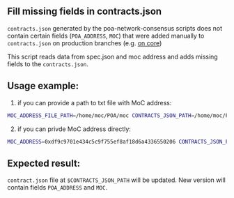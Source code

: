 ## Fill missing fields in contracts.json

`contracts.json` generated by the poa-network-consensus scripts does not contain certain fields (`POA_ADDRESS`, `MOC`) that were added manually to `contracts.json` on production branches (e.g. [on core](https://github.com/c4coin/poa-chain-spec/blob/core/contracts.json))

This script reads data from spec.json and moc address and adds missing fields to the `contracts.json`.

## Usage example:

1. if you can provide a path to txt file with MoC address:
```bash
MOC_ADDRESS_FILE_PATH=/home/moc/POA/moc CONTRACTS_JSON_PATH=/home/moc/POA/contracts.json SPEC_JSON_PATH=/home/moc/spec.json node script.js
```

2. if you can privde MoC address directly:
```bash
MOC_ADDRESS=0xdf9c9701e434c5c9f755ef8af18d6a4336550206 CONTRACTS_JSON_PATH=/home/moc/POA/contracts.json SPEC_JSON_PATH=/home/moc/spec.json node script.js

```

## Expected result:

`contract.json` file at `$CONTRACTS_JSON_PATH` will be updated. New version will contain fields `POA_ADDRESS` and `MOC`.
